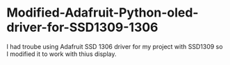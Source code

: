# Modified-Adafruit-Python-oled-driver-for-SSD1309-1306
I had troube using Adafruit SSD 1306 driver for my project with SSD1309 so I modified it to work with thius display.

